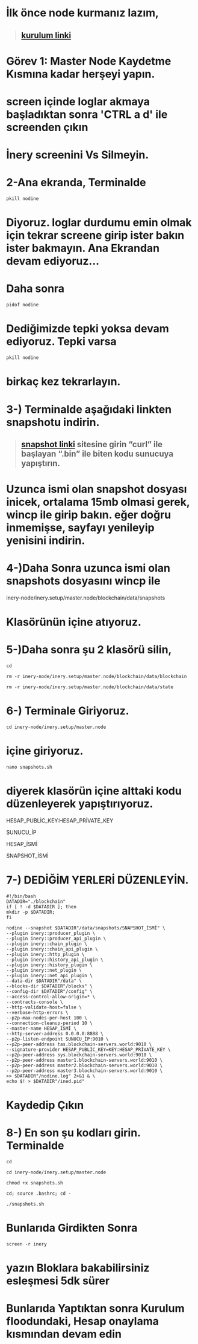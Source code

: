 # İlk önce node kurmanız lazım,

> ## [kurulum linki](https://github.com/brsbrc/Testnetler-ve-Rehberler/tree/main/Inery)
> 

# Görev 1: Master Node Kaydetme Kısmına kadar herşeyi yapın.


# screen içinde loglar akmaya başladıktan sonra 'CTRL a d' ile screenden çıkın



# İnery screenini Vs Silmeyin.


# 2-Ana ekranda, Terminalde

```
pkill nodine
```

# Diyoruz. loglar durdumu emin olmak için tekrar screene girip ister bakın ister bakmayın. Ana Ekrandan devam ediyoruz...

# Daha sonra

```
pidof nodine
```

# Dediğimizde tepki yoksa devam ediyoruz. Tepki varsa

```
pkill nodine
```

# birkaç kez tekrarlayın.


# 3-) Terminalde aşağıdaki linkten snapshotu indirin.


> ## [snapshot linki](https://snapshot.inery.io/)  sitesine girin “curl” ile başlayan “.bin” ile biten kodu sunucuya yapıştırın.


# Uzunca ismi olan snapshot dosyası inicek, ortalama 15mb olmasi gerek, wincp ile girip bakın. eğer doğru inmemişse, sayfayı yenileyip yenisini indirin.


# 4-)Daha Sonra uzunca ismi olan snapshots dosyasını wincp ile


inery-node/inery.setup/master.node/blockchain/data/snapshots


# Klasörünün içine atıyoruz.


# 5-)Daha sonra şu 2 klasörü silin,


```
cd
```

```
rm -r inery-node/inery.setup/master.node/blockchain/data/blockchain
```

```
rm -r inery-node/inery.setup/master.node/blockchain/data/state
```

# 6-) Terminale Giriyoruz.

```
cd inery-node/inery.setup/master.node
```

# içine giriyoruz.

```
nano snapshots.sh
```

# diyerek klasörün içine alttaki kodu düzenleyerek yapıştırıyoruz.

HESAP_PUBLİC_KEY:HESAP_PRİVATE_KEY

SUNUCU_İP

HESAP_İSMİ

SNAPSHOT_İSMİ

# 7-) DEDİĞİM YERLERİ DÜZENLEYİN.

```
#!/bin/bash
DATADIR="./blockchain"
if [ ! -d $DATADIR ]; then
mkdir -p $DATADIR;
fi

nodine --snapshot $DATADIR"/data/snapshots/SNAPSHOT_İSMİ" \
--plugin inery::producer_plugin \
--plugin inery::producer_api_plugin \
--plugin inery::chain_plugin \
--plugin inery::chain_api_plugin \
--plugin inery::http_plugin \
--plugin inery::history_api_plugin \
--plugin inery::history_plugin \
--plugin inery::net_plugin \
--plugin inery::net_api_plugin \
--data-dir $DATADIR"/data" \
--blocks-dir $DATADIR"/blocks" \
--config-dir $DATADIR"/config" \
--access-control-allow-origin=* \
--contracts-console \
--http-validate-host=false \
--verbose-http-errors \
--p2p-max-nodes-per-host 100 \
--connection-cleanup-period 10 \
--master-name HESAP_İSMİ \
--http-server-address 0.0.0.0:8888 \
--p2p-listen-endpoint SUNUCU_İP:9010 \
--p2p-peer-address tas.blockchain-servers.world:9010 \
--signature-provider HESAP_PUBLİC_KEY=KEY:HESAP_PRİVATE_KEY \
--p2p-peer-address sys.blockchain-servers.world:9010 \
--p2p-peer-address master1.blockchain-servers.world:9010 \
--p2p-peer-address master2.blockchain-servers.world:9010 \
--p2p-peer-address master3.blockchain-servers.world:9010 \
>> $DATADIR"/nodine.log" 2>&1 & \
echo $! > $DATADIR"/ined.pid"
```

# Kaydedip Çıkın

# 8-) En son şu kodları girin. Terminalde

```
cd
```

```
cd inery-node/inery.setup/master.node
```


```
chmod +x snapshots.sh
```

```
cd; source .bashrc; cd -
```

```
./snapshots.sh
```


# Bunlarıda Girdikten Sonra

```
screen -r inery
```

# yazın Bloklara bakabilirsiniz esleşmesi 5dk sürer

# Bunlarıda Yaptıktan sonra Kurulum floodundaki, Hesap onaylama kısmından devam edin

